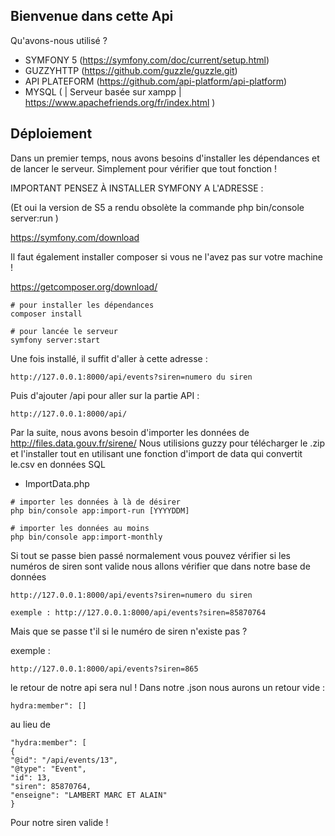 ## Bienvenue dans cette Api

Qu'avons-nous utilisé ?

* SYMFONY 5 (https://symfony.com/doc/current/setup.html)
* GUZZYHTTP (https://github.com/guzzle/guzzle.git)
* API PLATEFORM (https://github.com/api-platform/api-platform)
* MYSQL ( | Serveur basée sur xampp | https://www.apachefriends.org/fr/index.html )


## Déploiement 

Dans un premier temps, nous avons besoins d'installer les dépendances et de lancer le serveur.
Simplement pour vérifier que tout fonction !

IMPORTANT PENSEZ À INSTALLER SYMFONY A L'ADRESSE :

(Et oui la version de S5 a rendu obsolète la commande php bin/console server:run )

https://symfony.com/download

Il faut également installer composer si vous ne l'avez pas sur votre machine !

https://getcomposer.org/download/

```
# pour installer les dépendances
composer install

# pour lancée le serveur 
symfony server:start
``` 

Une fois installé, il suffit d'aller à cette adresse :
```
http://127.0.0.1:8000/api/events?siren=numero du siren
``` 

Puis d'ajouter /api pour aller sur la partie API :

```
http://127.0.0.1:8000/api/
``` 

Par la suite, nous avons besoin d'importer les données de http://files.data.gouv.fr/sirene/
Nous utilisions guzzy pour télécharger le .zip et l'installer tout en utilisant une fonction d'import de data qui convertit le.csv en données SQL


* ImportData.php

``` 
# importer les données à là de désirer 
php bin/console app:import-run [YYYYDDM]

# importer les données au moins
php bin/console app:import-monthly
```
Si tout se  passe bien passé normalement vous pouvez vérifier si les numéros de siren sont valide nous allons vérifier que dans notre base de données

```
http://127.0.0.1:8000/api/events?siren=numero du siren

exemple : http://127.0.0.1:8000/api/events?siren=85870764

``` 

Mais que se passe t'il si le numéro de siren n'existe pas ? 
 
exemple :
```
http://127.0.0.1:8000/api/events?siren=865
``` 
le retour de notre api sera nul ! Dans notre .json nous aurons un retour vide :

```
hydra:member": []
```

au lieu de 
```
"hydra:member": [
{
"@id": "/api/events/13",
"@type": "Event",
"id": 13,
"siren": 85870764,
"enseigne": "LAMBERT MARC ET ALAIN"
}
```
Pour notre siren valide !
